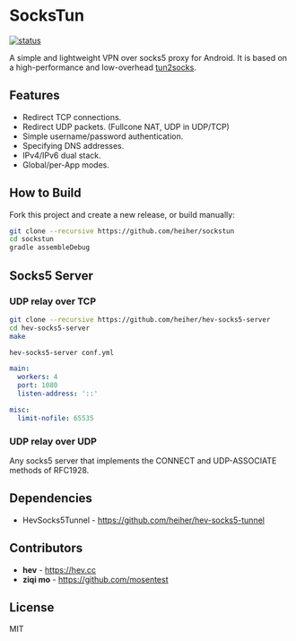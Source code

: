 # SocksTun

[![status](https://github.com/heiher/sockstun/actions/workflows/build.yaml/badge.svg?branch=master&event=push)](https://github.com/heiher/sockstun)

A simple and lightweight VPN over socks5 proxy for Android. It is based on a high-performance and low-overhead [tun2socks](https://github.com/heiher/hev-socks5-tunnel).

## Features

* Redirect TCP connections.
* Redirect UDP packets. (Fullcone NAT, UDP in UDP/TCP)
* Simple username/password authentication.
* Specifying DNS addresses.
* IPv4/IPv6 dual stack.
* Global/per-App modes.

## How to Build

Fork this project and create a new release, or build manually:

```bash
git clone --recursive https://github.com/heiher/sockstun
cd sockstun
gradle assembleDebug
```

## Socks5 Server

### UDP relay over TCP

```bash
git clone --recursive https://github.com/heiher/hev-socks5-server
cd hev-socks5-server
make

hev-socks5-server conf.yml
```

```yaml
main:
  workers: 4
  port: 1080
  listen-address: '::'

misc:
  limit-nofile: 65535
```

### UDP relay over UDP

Any socks5 server that implements the CONNECT and UDP-ASSOCIATE methods of RFC1928.

## Dependencies

* HevSocks5Tunnel - https://github.com/heiher/hev-socks5-tunnel

## Contributors

* **hev** - https://hev.cc
* **ziqi mo** - https://github.com/mosentest

## License

MIT
